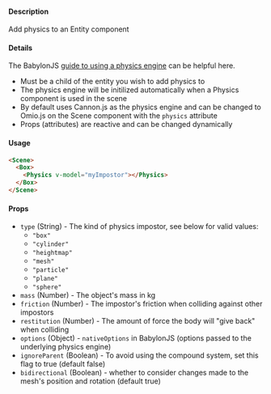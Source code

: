 #### Description

Add physics to an Entity component

#### Details

The BabylonJS [guide to using a physics engine](http://doc.babylonjs.com/how_to/using_the_physics_engine) can be helpful here.

 - Must be a child of the entity you wish to add physics to
 - The physics engine will be initilized automatically when a Physics component is used in the scene
 - By default uses Cannon.js as the physics engine and can be changed to Omio.js on the Scene component with the `physics` attribute
 - Props (attributes) are reactive and can be changed dynamically

#### Usage

```html
<Scene>
  <Box>
    <Physics v-model="myImpostor"></Physics>
  </Box>
</Scene>
```

#### Props

  - `type` (String) - The kind of physics impostor, see below for valid values:
    - `"box"`
    - `"cylinder"`
    - `"heightmap"`
    - `"mesh"`
    - `"particle"`
    - `"plane"`
    - `"sphere"`
  - `mass` (Number) - The object's mass in kg
  - `friction` (Number) - The impostor's friction when colliding against other impostors
  - `restitution` (Number) - The amount of force the body will "give back" when colliding
  - `options` (Object) - `nativeOptions` in BabylonJS (options passed to the underlying physics engine)
  - `ignoreParent` (Boolean) - To avoid using the compound system, set this flag to true (default false)
  - `bidirectional` (Boolean) - whether to consider changes made to the mesh's position and rotation (default true)
